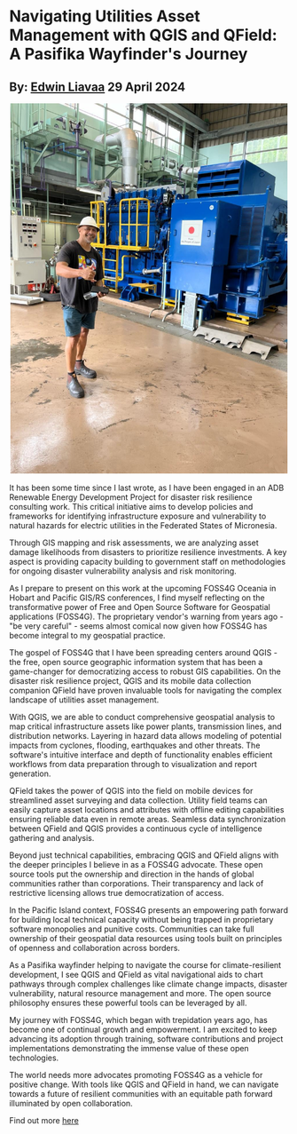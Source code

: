 # Navigating Utilities Asset Management with QGIS and QField: A Pasifika Wayfinder's Journey
## By: [Edwin Liavaa](https://github.com/EdwinLiavaa) 29 April 2024

<p align="center">
 <img width="500" src="https://github.com/EdwinLiavaa/liavaa.space/blob/main/blog/20240504/pic.png">
</p>

It has been some time since I last wrote, as I have been engaged in an ADB Renewable Energy Development Project for disaster risk resilience consulting work. This critical initiative aims to develop policies and frameworks for identifying infrastructure exposure and vulnerability to natural hazards for electric utilities in the Federated States of Micronesia. 

Through GIS mapping and risk assessments, we are analyzing asset damage likelihoods from disasters to prioritize resilience investments. A key aspect is providing capacity building to government staff on methodologies for ongoing disaster vulnerability analysis and risk monitoring.

As I prepare to present on this work at the upcoming FOSS4G Oceania in Hobart and Pacific GIS/RS conferences, I find myself reflecting on the transformative power of Free and Open Source Software for Geospatial applications (FOSS4G). The proprietary vendor's warning from years ago - "be very careful" - seems almost comical now given how FOSS4G has become integral to my geospatial practice.

The gospel of FOSS4G that I have been spreading centers around QGIS - the free, open source geographic information system that has been a game-changer for democratizing access to robust GIS capabilities. On the disaster risk resilience project, QGIS and its mobile data collection companion QField have proven invaluable tools for navigating the complex landscape of utilities asset management.

With QGIS, we are able to conduct comprehensive geospatial analysis to map critical infrastructure assets like power plants, transmission lines, and distribution networks. Layering in hazard data allows modeling of potential impacts from cyclones, flooding, earthquakes and other threats. The software's intuitive interface and depth of functionality enables efficient workflows from data preparation through to visualization and report generation.

QField takes the power of QGIS into the field on mobile devices for streamlined asset surveying and data collection. Utility field teams can easily capture asset locations and attributes with offline editing capabilities ensuring reliable data even in remote areas. Seamless data synchronization between QField and QGIS provides a continuous cycle of intelligence gathering and analysis.

Beyond just technical capabilities, embracing QGIS and QField aligns with the deeper principles I believe in as a FOSS4G advocate. These open source tools put the ownership and direction in the hands of global communities rather than corporations. Their transparency and lack of restrictive licensing allows true democratization of access.

In the Pacific Island context, FOSS4G presents an empowering path forward for building local technical capacity without being trapped in proprietary software monopolies and punitive costs. Communities can take full ownership of their geospatial data resources using tools built on principles of openness and collaboration across borders.

As a Pasifika wayfinder helping to navigate the course for climate-resilient development, I see QGIS and QField as vital navigational aids to chart pathways through complex challenges like climate change impacts, disaster vulnerability, natural resource management and more. The open source philosophy ensures these powerful tools can be leveraged by all.

My journey with FOSS4G, which began with trepidation years ago, has become one of continual growth and empowerment. I am excited to keep advancing its adoption through training, software contributions and project implementations demonstrating the immense value of these open technologies.

The world needs more advocates promoting FOSS4G as a vehicle for positive change. With tools like QGIS and QField in hand, we can navigate towards a future of resilient communities with an equitable path forward illuminated by open collaboration.

Find out more [here](https://drive.google.com/file/d/1UWAVDjTVRekUzFkdlVkxxEoLKBzXgle_/view?usp=drive_link  )